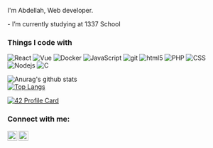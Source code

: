 <p>I'm Abdellah, Web developer.</p>
- I’m currently studying at 1337 School<br>
<h3>Things I code with</h3>
<p>
  <img alt="React" src="https://img.shields.io/badge/-React-45b8d8?style=flat-square&logo=react&logoColor=white" />
  <img alt="Vue" src="https://img.shields.io/badge/-Vue-4o48d8?style=flat-square&logo=vuejs&logoColor=white" />
  <img alt="Docker" src="https://img.shields.io/badge/-Docker-46a2f1?style=flat-square&logo=docker&logoColor=white" />
  <img alt="JavaScript" src="https://img.shields.io/badge/javascript%20-%23323330.svg?&style=flat-square&logo=javascript&logoColor=%23F7DF1E"/>
  <img alt="git" src="https://img.shields.io/badge/-Git-000000?style=flat-square&logo=git&logoColor=white" />
  <img alt="html5" src="https://img.shields.io/badge/-HTML5-E34F26?style=flat-square&logo=HTML5&logoColor=white" />
  <img alt="PHP" src="https://img.shields.io/badge/-PHP-4169E1?style=flat-square&logo=PHP&logoColor=white" />
  <img alt="CSS" src="https://img.shields.io/badge/CSS-1E90FF?style=flat-square&logo=Css3&logoColor=white" />
  <img alt="Nodejs" src="https://img.shields.io/badge/-Nodejs-43853d?style=flat-square&logo=Node.js&logoColor=white" />
  <img alt="C" src="https://img.shields.io/badge/c%20-%2300599C.svg?&style=flat-square&logo=c&logoColor=white"/>
</p>



![Anurag's github stats](https://github-readme-stats.vercel.app/api?username=ael-habc&show_icons=true&theme=radical)<br>
[![Top Langs](https://github-readme-stats.vercel.app/api/top-langs/?username=ael-habc&langs_count=8&show_icons=true&theme=radical)](https://github.com/anuraghazra/github-readme-stats)

[![42 Profile Card](https://1337-readme.vercel.app/api/profile?cursus=42&dark=true&login=ael-habc)](https://github.com/ael-habc)

### Connect with me:

[<img align="left" alt="ael-habc | LinkedIn" width="22px" src="https://cdn.jsdelivr.net/npm/simple-icons@v3/icons/linkedin.svg" />](https://www.linkedin.com/in/abdellah-elhabchi-6370b8194/)
[<img align="left" alt="ael-habc | Instagram" width="22px" src="https://cdn.jsdelivr.net/npm/simple-icons@v3/icons/instagram.svg" />](https://www.instagram.com/abdellah_elhabchi/)

<br />

